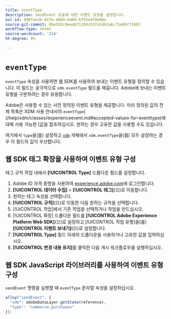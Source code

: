 ```yaml
---
title: eventType
description: sendEvent 호출에 대한 이벤트 유형을 설정합니다.
exl-id: 9d0fae3b-827a-4084-b460-b755e478e06a
source-git-commit: 8be502c9eea67119dc537a5d63a6c71e0bff1697
workflow-type: tm+mt
source-wordcount: '214'
ht-degree: 0%

---
```


# `eventType`

`eventType` 속성을 사용하면 웹 SDK를 사용하여 보내는 이벤트 유형을 정의할 수 있습니다. 이 필드는 궁극적으로 `xdm.eventType` 필드를 채웁니다. Adobe에 보내는 이벤트 유형을 구분하려는 경우 유용합니다.

Adobe은 사용할 수 있는 사전 정의된 이벤트 유형을 제공합니다. 미리 정의된 값의 전체 목록은 XDM 사용 안내서의 `eventType`](/help/xdm/classes/experienceevent.md#accepted-values-for-eventtype)에 대해 사용 가능한 [값을 참조하십시오. 원하는 경우 고유한 값을 사용할 수도 있습니다.

여기에서 `type`을(를) 설정하고 [`xdm`](xdm.md) 개체에서 `xdm.eventType`을(를) 모두 설정하는 경우 이 필드의 값이 우선합니다.

## 웹 SDK 태그 확장을 사용하여 이벤트 유형 구성

태그 규칙 작업 내에서 **[!UICONTROL Type]** 드롭다운 필드를 설정합니다.

1. Adobe ID 자격 증명을 사용하여 [experience.adobe.com](https://experience.adobe.com)에 로그인합니다.
1. **[!UICONTROL 데이터 수집]** > **[!UICONTROL 태그]**(으)로 이동합니다.
1. 원하는 태그 속성을 선택합니다.
1. **[!UICONTROL 규칙]**(으)로 이동한 다음 원하는 규칙을 선택합니다.
1. [!UICONTROL 작업]에서 기존 작업을 선택하거나 작업을 만드십시오.
1. [!UICONTROL 확장] 드롭다운 필드를 **[!UICONTROL Adobe Experience Platform Web SDK]**(으)로 설정하고 [!UICONTROL 작업 유형]을(를) **[!UICONTROL 이벤트 보내기]**(으)로 설정합니다.
1. **[!UICONTROL Type]** 필드 아래의 드롭다운을 사용하거나 고유한 값을 입력하십시오.
1. **[!UICONTROL 변경 내용 유지]**&#x200B;를 클릭한 다음 게시 워크플로우를 실행하십시오.

## 웹 SDK JavaScript 라이브러리를 사용하여 이벤트 유형 구성

`sendEvent` 명령을 실행할 때 `eventType` 문자열 속성을 설정하십시오.

```js
alloy("sendEvent", {
  "xdm": adobeDataLayer.getState(reference),
  "type": "commerce.purchases"
});
```
